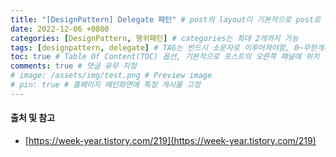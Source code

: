 ```yaml
---
title: "[DesignPattern] Delegate 패턴" # post의 layout이 기본적으로 post로 설정되어있어서 Front Matter에 따로 layout변수를 만들어 주지 않아도 됨
date: 2022-12-06 +0800
categories: [DesignPattern, 행위패턴] # categories는 최대 2개까지 가능
tags: [designpattern, delegate] # TAG는 반드시 소문자로 이루어져야함, 0~무한개까지 지정 가능
toc: true # Table Of Content(TOC) 옵션, 기본적으로 포스트의 오른쪽 패널에 위치
comments: true # 댓글 유무 지정
# image: /assets/img/test.png # Preview image
# pin: true # 홈페이지 메인화면에 특정 게시물 고정
---
```


#### 출처 및 참고
- [https://week-year.tistory.com/219](https://week-year.tistory.com/219)